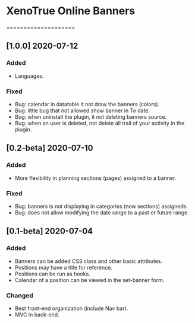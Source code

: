 # XenoTrue Online Banners
====================

## [1.0.0] 2020-07-12

### Added

- Languages.

### Fixed

- Bug: calendar in datatable it not draw the banners (colors).
- Bug: little bug that not allowed show banner in To date.
- Bug: when uninstall the plugin, it not deleting banners source.
- Bug: when an user is deleted, not delete all trail of your activity in the plugin.

## [0.2-beta] 2020-07-10

### Added

- More flexibility in planning sections (pages) assigned to a banner.

### Fixed

- Bug: banners is not displaying in categories (now sections) assigneds.
- Bug: does not allow modifying the date range to a past or future range.

## [0.1-beta] 2020-07-04

### Added

- Banners can be added CSS class and other basic attributes.
- Positions may have a title for reference.
- Positions can be run as hooks.
- Calendar of a position can be viewed in the set-banner form.

### Changed

- Best front-end organization (include Nav bar).
- MVC in back-end.